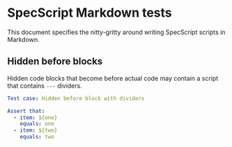 # SpecScript Markdown tests

This document specifies the nitty-gritty around writing SpecScript scripts in Markdown.

## Hidden before blocks

Hidden code blocks that become before actual code may contain a script that contains `---` dividers.

<!-- yaml specscript
${one}: one
---
${two}: two
-->

```yaml specscript
Test case: Hidden before block with dividers

Assert that:
  - item: ${one}
    equals: one
  - item: ${two}
    equals: two
```